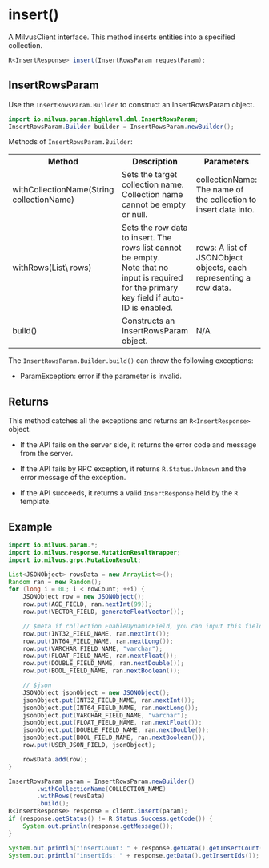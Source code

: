 # insert()

A MilvusClient interface. This method inserts entities into a specified collection.

```java
R<InsertResponse> insert(InsertRowsParam requestParam);
```

## InsertRowsParam

Use the `InsertRowsParam.Builder` to construct an InsertRowsParam object.

```java
import io.milvus.param.highlevel.dml.InsertRowsParam;
InsertRowsParam.Builder builder = InsertRowsParam.newBuilder();
```

Methods of `InsertRowsParam.Builder`:

<table>
    <tr>
        <th>Method</th>
        <th>Description</th>
        <th>Parameters</th>
    </tr>
    <tr>
        <td>withCollectionName(String collectionName)</td>
        <td>Sets the target collection name. Collection name cannot be empty or null.</td>
        <td>collectionName: The name of the collection to insert data into.</td>
    </tr>
    <tr>
        <td>withRows(List\<JSONObject> rows)</td>
        <td>Sets the row data to insert. The rows list cannot be empty.<br/>Note that no input is required for the primary key field if auto-ID is enabled.</td>
        <td>rows: A list of JSONObject objects, each representing a row data.</td>
    </tr>
    <tr>
        <td>build()</td>
        <td>Constructs an InsertRowsParam object.</td>
        <td>N/A</td>
    </tr>
</table>

The `InsertRowsParam.Builder.build()` can throw the following exceptions:

- ParamException: error if the parameter is invalid.

## Returns

This method catches all the exceptions and returns an `R<InsertResponse>` object.

- If the API fails on the server side, it returns the error code and message from the server.

- If the API fails by RPC exception, it returns `R.Status.Unknown` and the error message of the exception.

- If the API succeeds, it returns a valid `InsertResponse` held by the `R` template.

## Example

```java
import io.milvus.param.*;
import io.milvus.response.MutationResultWrapper;
import io.milvus.grpc.MutationResult;

List<JSONObject> rowsData = new ArrayList<>();
Random ran = new Random();
for (long i = 0L; i < rowCount; ++i) {
    JSONObject row = new JSONObject();
    row.put(AGE_FIELD, ran.nextInt(99));
    row.put(VECTOR_FIELD, generateFloatVector());

    // $meta if collection EnableDynamicField, you can input this field not exist in schema, else deny
    row.put(INT32_FIELD_NAME, ran.nextInt());
    row.put(INT64_FIELD_NAME, ran.nextLong());
    row.put(VARCHAR_FIELD_NAME, "varchar");
    row.put(FLOAT_FIELD_NAME, ran.nextFloat());
    row.put(DOUBLE_FIELD_NAME, ran.nextDouble());
    row.put(BOOL_FIELD_NAME, ran.nextBoolean());

    // $json
    JSONObject jsonObject = new JSONObject();
    jsonObject.put(INT32_FIELD_NAME, ran.nextInt());
    jsonObject.put(INT64_FIELD_NAME, ran.nextLong());
    jsonObject.put(VARCHAR_FIELD_NAME, "varchar");
    jsonObject.put(FLOAT_FIELD_NAME, ran.nextFloat());
    jsonObject.put(DOUBLE_FIELD_NAME, ran.nextDouble());
    jsonObject.put(BOOL_FIELD_NAME, ran.nextBoolean());
    row.put(USER_JSON_FIELD, jsonObject);

    rowsData.add(row);
}

InsertRowsParam param = InsertRowsParam.newBuilder()
        .withCollectionName(COLLECTION_NAME)
        .withRows(rowsData)
        .build();
R<InsertResponse> response = client.insert(param);
if (response.getStatus() != R.Status.Success.getCode()) {
    System.out.println(response.getMessage());
}

System.out.println("insertCount: " + response.getData().getInsertCount());
System.out.println("insertIds: " + response.getData().getInsertIds());
```


